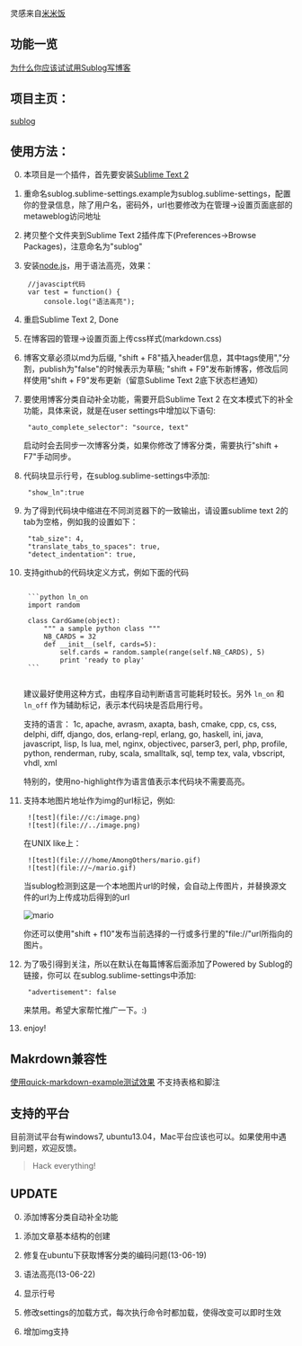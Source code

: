 <!--sublog
{
    "title":"Sublog: 支持Markdown和语法高亮的跨平台博客客户端",
    "category":"Thinking",
    "tags":"",
    "publish":"true",
    "blog_id":"3151861"
}
sublog-->

灵感来自[米米饭](http://www.cnblogs.com/meetrice/archive/2013/02/14/2911238.html)

## 功能一览
[为什么你应该试试用Sublog写博客](http://www.cnblogs.com/zhengwenwei/p/3175646.html)

## 项目主页：
[sublog](https://github.com/AmongOthers/sublog)


## 使用方法：

0. 本项目是一个插件，首先要安装[Sublime Text 2](http://www.sublimetext.com/2)

0. 重命名sublog.sublime-settings.example为sublog.sublime-settings，配置你的登录信息，除了用户名，密码外，url也要修改为在管理->设置页面底部的metaweblog访问地址

0. 拷贝整个文件夹到Sublime Text 2插件库下(Preferences->Browse Packages)，注意命名为"sublog"

0. 安装[node.js](http://nodejs.org/)，用于语法高亮，效果：

		//javascipt代码
		var test = function() {
			console.log("语法高亮");


0. 重启Sublime Text 2, Done

0. 在博客园的管理->设置页面上传css样式(markdown.css)

0. 博客文章必须以md为后缀, "shift + F8"插入header信息，其中tags使用","分割，publish为"false"的时候表示为草稿; "shift + F9"发布新博客，修改后同样使用"shift + F9"发布更新（留意Sublime Text 2底下状态栏通知）

0. 要使用博客分类自动补全功能，需要开启Sublime Text 2 在文本模式下的补全功能，具体来说，就是在user settings中增加以下语句:

		"auto_complete_selector": "source, text"

	启动时会去同步一次博客分类，如果你修改了博客分类，需要执行"shift + F7"手动同步。

0. 代码块显示行号，在sublog.sublime-settings中添加:

	    "show_ln":true

0. 为了得到代码块中缩进在不同浏览器下的一致输出，请设置sublime text 2的tab为空格，例如我的设置如下：

		"tab_size": 4,
		"translate_tabs_to_spaces": true,
		"detect_indentation": true,

0. 支持github的代码块定义方式，例如下面的代码

	<pre><code class="no-highlight">
	```python ln_on
	import random

	class CardGame(object):
	    """ a sample python class """
	    NB_CARDS = 32
	    def __init__(self, cards=5):
	        self.cards = random.sample(range(self.NB_CARDS), 5)
	        print 'ready to play'
	```
	</code></pre>

	建议最好使用这种方式，由程序自动判断语言可能耗时较长。另外 `ln_on` 和 `ln_off` 作为辅助标记，表示本代码块是否启用行号。

	支持的语言： 1c, apache, avrasm, axapta, bash, cmake, cpp, cs, css, delphi, diff, django, dos, erlang-repl, erlang, go, haskell, ini, java, javascript, lisp, ls lua, mel, nginx, objectivec, parser3, perl, php, profile, python, renderman, ruby, scala, smalltalk, sql, temp tex, vala, vbscript, vhdl, xml

	特别的，使用no-highlight作为语言值表示本代码块不需要高亮。

0. 支持本地图片地址作为img的url标记，例如:

		![test](file://c:/image.png)
		![test](file://../image.png)

	在UNIX like上：

		![test](file:///home/AmongOthers/mario.gif)
		![test](file://~/mario.gif)

	当sublog检测到这是一个本地图片url的时候，会自动上传图片，并替换源文件的url为上传成功后得到的url

	![mario](http://images.cnitblog.com/blog/274442/201307/05151459-924c04129ec64e7fafac6a8ff040eb8f.gif)

	你还可以使用"shift + f10"发布当前选择的一行或多行里的"file://"url所指向的图片。

0. 为了吸引得到关注，所以在默认在每篇博客后面添加了Powered by Sublog的链接，你可以
在sublog.sublime-settings中添加:

		"advertisement": false

	来禁用。希望大家帮忙推广一下。:)

0. enjoy!

## Makrdown兼容性
[使用quick-markdown-example测试效果](http://www.cnblogs.com/zhengwenwei/archive/2013/06/05/3118185.html) 不支持表格和脚注


## 支持的平台
目前测试平台有windows7, ubuntu13.04，Mac平台应该也可以。如果使用中遇到问题，欢迎反馈。

> Hack everything!

## UPDATE

0. 添加博客分类自动补全功能

0. 添加文章基本结构的创建

0. 修复在ubuntu下获取博客分类的编码问题(13-06-19)

0. 语法高亮(13-06-22)

0. 显示行号

0. 修改settings的加载方式，每次执行命令时都加载，使得改变可以即时生效

0. 增加img支持